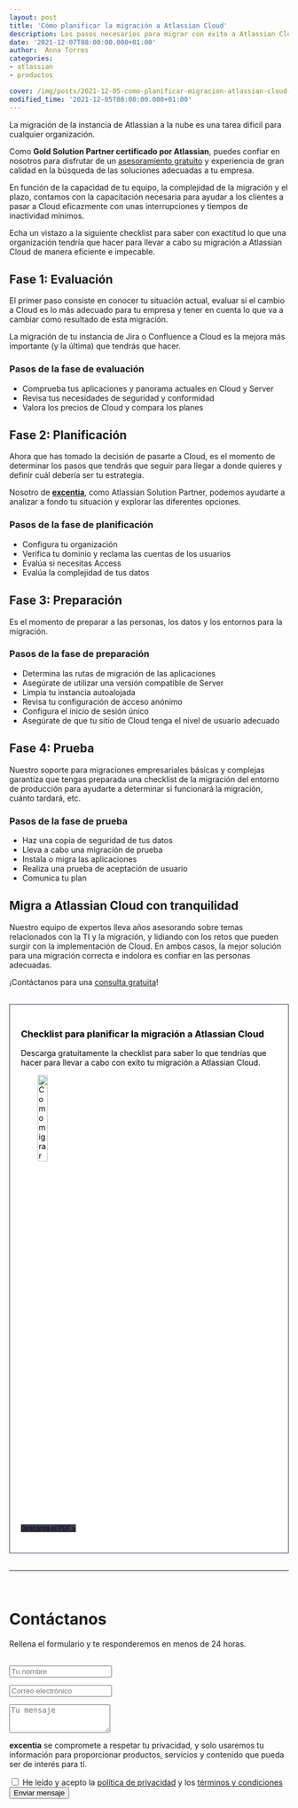 ```yaml
---
layout: post
title: 'Cómo planificar la migración a Atlassian Cloud'
description: Los pasos necesarios para migrar con exito a Atlassian Cloud
date: '2021-12-07T08:00:00.000+01:00'
author:  Anna Torres
categories: 
- atlassian
- productos

cover: /img/posts/2021-12-05-como-planificar-migracion-atlassian-cloud-thumb.png
modified_time: '2021-12-05T08:00:00.000+01:00'
---
```



La migración de la instancia de Atlassian a la nube es una tarea dificil para cualquier organización. 

Como **Gold Solution Partner certificado por Atlassian**, puedes confiar en nosotros para disfrutar de un <span style="text-decoration: underline">asesoramiento gratuito</span> y experiencia de gran calidad en la búsqueda de las soluciones adecuadas a tu empresa. 

En función de la capacidad de tu equipo, la complejidad de la migración y el plazo, contamos con la capacitación necesaria para ayudar a los clientes a pasar a Cloud eficazmente con unas interrupciones y tiempos de inactividad mínimos. 

Echa un vistazo a la siguiente checklist para saber con exactitud lo que una organización tendría que hacer para llevar a cabo su migración a Atlassian Cloud de manera eficiente e impecable.

## Fase 1: Evaluación

El primer paso consiste en conocer tu situación actual, evaluar si el cambio a Cloud es lo más adecuado para tu empresa y tener en cuenta lo que va a cambiar como resultado de esta migración. 

La migración de tu instancia de Jira o Confluence a Cloud es la mejora más importante (y la última) que tendrás que hacer. 

### Pasos de la fase de evaluación

- Comprueba tus aplicaciones y panorama actuales en Cloud y Server
- Revisa tus necesidades de seguridad y conformidad
- Valora los precios de Cloud y compara los planes

## Fase 2: Planificación

Ahora que has tomado la decisión de pasarte a Cloud, es el momento de determinar los pasos que tendrás que seguir para llegar a donde quieres y definir cuál debería ser tu estrategia. 

Nosotro de [**excentia**](/), como Atlassian Solution Partner, podemos ayudarte a analizar a fondo tu situación y explorar las diferentes opciones.

### Pasos de la fase de planificación

- Configura tu organización
- Verifica tu dominio y reclama las cuentas de los usuarios
- Evalúa si necesitas Access
- Evalúa la complejidad de tus datos

## Fase 3: Preparación

Es el momento de preparar a las personas, los datos y los entornos para la migración.

### Pasos de la fase de preparación

- Determina las rutas de migración de las aplicaciones
- Asegúrate de utilizar una versión compatible de Server
- Limpia tu instancia autoalojada
- Revisa tu configuración de acceso anónimo
- Configura el inicio de sesión único
- Asegúrate de que tu sitio de Cloud tenga el nivel de usuario adecuado

## Fase 4: Prueba

Nuestro soporte para migraciones empresariales básicas y complejas garantiza que tengas preparada una checklist de la migración del entorno de producción para ayudarte a determinar si funcionará la migración, cuánto tardará, etc. 

### Pasos de la fase de prueba

- Haz una copia de seguridad de tus datos
- Lleva a cabo una migración de prueba
- Instala o migra las aplicaciones
- Realiza una prueba de aceptación de usuario
- Comunica tu plan

## Migra a Atlassian Cloud con tranquilidad

Nuestro equipo de expertos lleva años asesorando sobre temas relacionados con la TI y la migración, y lidiando con los retos que pueden surgir con la implementación de Cloud. En ambos casos, la mejor solución para una migración correcta e indolora es confiar en las personas adecuadas.

¡Contáctanos para una [consulta gratuita](#contact-form)!

<br/>
<div style="border:1px solid #37394f; padding:20px 20px;background:#fff; color:#000; ">
<h3>Checklist para planificar la migración a Atlassian Cloud</h3>

<p>Descarga gratuitamente la checklist para saber lo que tendrías que hacer para llevar a cabo con exito tu migración a Atlassian Cloud.</p>

<p><img src="/img/pdf/planificacion-migracion-atlassian-cloud-checklist.png" width="20%" style="padding:0 30px" alt="Como migrar a Atlassian Cloud con exito">
</p>
<br/>
<a href="https://www.excentia.es/pdf/atlassian/whitepaper/planificacion-migracion-atlassian-cloud-checklist.pdf" class="btn btn-outline-white btn-xl" target="_blank" style="background:#37394f;border:none; font-weight: bold; font-size:0.8em" >Descarga el PDF > </a>

<br/>
<br/>
</div>

<br/>
<hr>
<br/>
<!--Atlassian Contact Form-->
<div id="contact-form">
	<h1>Contáctanos</h1>
	<p>Rellena el formulario y te responderemos en menos de 24 horas.</p>
<br/>
        <form action="https://formspree.io/f/xaygrdqg" method="POST">
          <div class="col-md-12 col-sm-12">
            <div class="row control-group">
              <div class="form-group col-xs-12 floating-label-form-group controls">
                <input type="text" name="name" class="form-control" placeholder="Tu nombre" id="name" required data-validation-required-message="Por favor escribe tu nombre.">
                <p class="help-block text-danger"></p>
              </div>
            </div>
            <div class="row control-group">
              <div class="form-group col-xs-12 floating-label-form-group controls">
                <input type="email" name="email" class="form-control" placeholder="Correo electrónico" id="email" required data-validation-required-message="Por favor escribe tu dirección de correo.">
                <p class="help-block text-danger"></p>
              </div>
            </div>
            <div>
              <input type="text" name="_gotcha" style="display:none"/>
            </div>
            <div class="row control-group">
              <div class="form-group-2 col-xs-12 floating-label-form-group controls">
                <textarea name="message" class="form-control" rows="3" placeholder="Tu mensaje" id="message" required
                          data-validation-required-message="Por favor escribe un mensaje."></textarea>
                <p class="help-block text-danger"></p>
              </div>
            </div>
            <div class="row control-group">
              <div class="form-group col-xs-12 floating-label-form-group controls">
                <p><strong>excentia</strong> se compromete a respetar tu privacidad, y solo usaremos tu información para proporcionar productos, servicios y contenido que pueda ser de interés para tí.</p>
                <input type="checkbox" name="agreement" class="form-check-input" id="agreement" value="accept" required data-validation-required-message="Por favor lee y acepta la política de privacidad y los términos y condiciones">
                <label class="form-check-label" for="agreement">He leído y acepto la <a href="https://www.excentia.es/privacy" target="_blank">política de privacidad</a> y los <a href="https://www.excentia.es/pdf/excentia-terms-and-conditions.pdf" target="_blank">términos y condiciones</a></label>
              </div>
            </div>
            <div id="success"></div>
            <div class="block">
              <button type="submit" class="btn btn-warning btn-xl">Enviar mensaje</button>
            </div>
          </div>
        </form>

</div>
